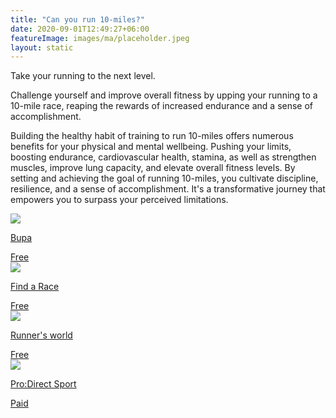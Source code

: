 ```yaml
---
title: "Can you run 10-miles?"
date: 2020-09-01T12:49:27+06:00
featureImage: images/ma/placeholder.jpeg
layout: static
---
```


Take your running to the next level.

Challenge yourself and improve overall fitness by upping your running to a 10-mile race, reaping the rewards of increased endurance and a sense of accomplishment.

Building the healthy habit of training to run 10-miles offers numerous benefits for your physical and mental wellbeing. Pushing your limits, boosting endurance, cardiovascular health, stamina, as well as strengthen muscles, improve lung capacity, and elevate overall fitness levels. By setting and achieving the goal of running 10-miles, you cultivate discipline, resilience, and a sense of accomplishment. It's a transformative journey that empowers you to surpass your perceived limitations.

<a class="ma-link" href="https://www.bupa.co.uk/health-information/exercise-fitness/running-programme-10miles"><div class="ma-card ma-card-Health"><div class="ma-icon"><img src ="/images/icon-check.png"/></div><div class="ma-name"><p>Bupa</p></div><div class="ma-paid-text"><span>Free </span></div></div></a><a class="ma-link" href="https://findarace.com/running-events"><div class="ma-card ma-card-Health"><div class="ma-icon"><img src ="/images/icon-check.png"/></div><div class="ma-name"><p>Find a Race</p></div><div class="ma-paid-text"><span>Free </span></div></div></a><a class="ma-link" href="https://www.runnersworld.com/training/a20788049/10-reasons-to-run-10-miles/"><div class="ma-card ma-card-Health"><div class="ma-icon"><img src ="/images/icon-check.png"/></div><div class="ma-name"><p>Runner's world</p></div><div class="ma-paid-text"><span>Free </span></div></div></a><a class="ma-link" href="https://www.awin1.com/cread.php?awinmid=6667&awinaffid=1198638&ued=https%3A%2F%2Fwww.prodirectsport.com%2Frunning%2F"><div class="ma-card ma-card-Health"><div class="ma-icon"><img src ="/images/icon-pound.png"/></div><div class="ma-name"><p>Pro:Direct Sport</p></div><div class="ma-paid-text"><span>Paid</span></div></div></a>  

<br/><br/>






